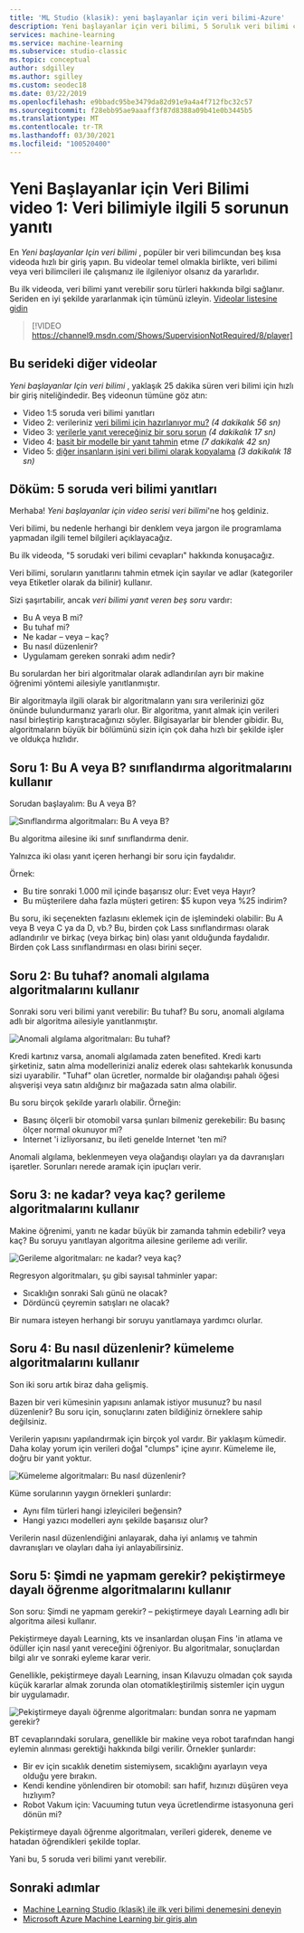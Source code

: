 ```yaml
---
title: 'ML Studio (klasik): yeni başlayanlar için veri bilimi-Azure'
description: Yeni başlayanlar için veri bilimi, 5 Sorulık veri bilimi cevaplarından itibaren 5 kısa videolarda temel kavramları öğretir. Azure Machine Learning.
services: machine-learning
ms.service: machine-learning
ms.subservice: studio-classic
ms.topic: conceptual
author: sdgilley
ms.author: sgilley
ms.custom: seodec18
ms.date: 03/22/2019
ms.openlocfilehash: e9bbadc95be3479da82d91e9a4a4f712fbc32c57
ms.sourcegitcommit: f28ebb95ae9aaaff3f87d8388a09b41e0b3445b5
ms.translationtype: MT
ms.contentlocale: tr-TR
ms.lasthandoff: 03/30/2021
ms.locfileid: "100520400"
---
```

# <a name="data-science-for-beginners-video-1-the-5-questions-data-science-answers"></a>Yeni Başlayanlar için Veri Bilimi video 1: Veri bilimiyle ilgili 5 sorunun yanıtı

En *Yeni başlayanlar Için veri bilimi* , popüler bir veri bilimcundan beş kısa videoda hızlı bir giriş yapın. Bu videolar temel olmakla birlikte, veri bilimi veya veri bilimcileri ile çalışmanız ile ilgileniyor olsanız da yararlıdır.

Bu ilk videoda, veri bilimi yanıt verebilir soru türleri hakkında bilgi sağlanır. Seriden en iyi şekilde yararlanmak için tümünü izleyin. [Videolar listesine gidin](#other-videos-in-this-series)
<br>

> [!VIDEO https://channel9.msdn.com/Shows/SupervisionNotRequired/8/player]
>
>

## <a name="other-videos-in-this-series"></a>Bu serideki diğer videolar
*Yeni başlayanlar Için veri bilimi* , yaklaşık 25 dakika süren veri bilimi için hızlı bir giriş niteliğindedir. Beş videonun tümüne göz atın:

* Video 1:5 soruda veri bilimi yanıtları
* Video 2: verileriniz [veri bilimi için hazırlanıyor mu?](data-science-for-beginners-is-your-data-ready-for-data-science.md) *(4 dakikalık 56 sn)*
* Video 3: [verilerle yanıt vereceğiniz bir soru sorun](data-science-for-beginners-ask-a-question-you-can-answer-with-data.md) *(4 dakikalık 17 sn)*
* Video 4: [basit bir modelle bir yanıt tahmin](data-science-for-beginners-predict-an-answer-with-a-simple-model.md) etme *(7 dakikalık 42 sn)*
* Video 5: [diğer insanların işini veri bilimi olarak kopyalama](data-science-for-beginners-copy-other-peoples-work-to-do-data-science.md) *(3 dakikalık 18 sn)*

## <a name="transcript-the-5-questions-data-science-answers"></a>Döküm: 5 soruda veri bilimi yanıtları
Merhaba! *Yeni başlayanlar için video serisi veri bilimi*'ne hoş geldiniz.

Veri bilimi, bu nedenle herhangi bir denklem veya jargon ile programlama yapmadan ilgili temel bilgileri açıklayacağız.

Bu ilk videoda, "5 sorudaki veri bilimi cevapları" hakkında konuşacağız.

Veri bilimi, soruların yanıtlarını tahmin etmek için sayılar ve adlar (kategoriler veya Etiketler olarak da bilinir) kullanır.

Sizi şaşırtabilir, ancak *veri bilimi yanıt veren beş soru* vardır:

* Bu A veya B mi?
* Bu tuhaf mi?
* Ne kadar – veya – kaç?
* Bu nasıl düzenlenir?
* Uygulamam gereken sonraki adım nedir?

Bu sorulardan her biri algoritmalar olarak adlandırılan ayrı bir makine öğrenimi yöntemi ailesiyle yanıtlanmıştır.

Bir algoritmayla ilgili olarak bir algoritmaların yanı sıra verilerinizi göz önünde bulundurmanız yararlı olur. Bir algoritma, yanıt almak için verileri nasıl birleştirip karıştıracağınızı söyler. Bilgisayarlar bir blender gibidir. Bu, algoritmaların büyük bir bölümünü sizin için çok daha hızlı bir şekilde işler ve oldukça hızlıdır.

## <a name="question-1-is-this-a-or-b-uses-classification-algorithms"></a>Soru 1: Bu A veya B? sınıflandırma algoritmalarını kullanır
Sorudan başlayalım: Bu A veya B?

![Sınıflandırma algoritmaları: Bu A veya B?](./media/data-science-for-beginners-the-5-questions-data-science-answers/classification-algorithms.png)

Bu algoritma ailesine iki sınıf sınıflandırma denir.

Yalnızca iki olası yanıt içeren herhangi bir soru için faydalıdır.

Örnek:

* Bu tire sonraki 1.000 mil içinde başarısız olur: Evet veya Hayır?
* Bu müşterilere daha fazla müşteri getiren: $5 kupon veya %25 indirim?

Bu soru, iki seçenekten fazlasını eklemek için de işlemindeki olabilir: Bu A veya B veya C ya da D, vb.?  Bu, birden çok Lass sınıflandırması olarak adlandırılır ve birkaç (veya birkaç bin) olası yanıt olduğunda faydalıdır. Birden çok Lass sınıflandırması en olası birini seçer.

## <a name="question-2-is-this-weird-uses-anomaly-detection-algorithms"></a>Soru 2: Bu tuhaf? anomali algılama algoritmalarını kullanır
Sonraki soru veri bilimi yanıt verebilir: Bu tuhaf? Bu soru, anomali algılama adlı bir algoritma ailesiyle yanıtlanmıştır.

![Anomali algılama algoritmaları: Bu tuhaf?](./media/data-science-for-beginners-the-5-questions-data-science-answers/anomaly-detection-algorithms.png)

Kredi kartınız varsa, anomali algılamada zaten benefited. Kredi kartı şirketiniz, satın alma modellerinizi analiz ederek olası sahtekarlık konusunda sizi uyarabilir. "Tuhaf" olan ücretler, normalde bir olağandışı pahalı öğesi alışverişi veya satın aldığınız bir mağazada satın alma olabilir.

Bu soru birçok şekilde yararlı olabilir. Örneğin:

* Basınç ölçerli bir otomobil varsa şunları bilmeniz gerekebilir: Bu basınç ölçer normal okunuyor mi?
* Internet 'i izliyorsanız, bu ileti genelde Internet 'ten mi?

Anomali algılama, beklenmeyen veya olağandışı olayları ya da davranışları işaretler. Sorunları nerede aramak için ipuçları verir.

## <a name="question-3-how-much-or-how-many-uses-regression-algorithms"></a>Soru 3: ne kadar? veya kaç? gerileme algoritmalarını kullanır
Makine öğrenimi, yanıtı ne kadar büyük bir zamanda tahmin edebilir? veya kaç? Bu soruyu yanıtlayan algoritma ailesine gerileme adı verilir.

![Gerileme algoritmaları: ne kadar? veya kaç?](./media/data-science-for-beginners-the-5-questions-data-science-answers/regression-algorithms.png)

Regresyon algoritmaları, şu gibi sayısal tahminler yapar:

* Sıcaklığın sonraki Salı günü ne olacak?  
* Dördüncü çeyremin satışları ne olacak?

Bir numara isteyen herhangi bir soruyu yanıtlamaya yardımcı olurlar.

## <a name="question-4-how-is-this-organized-uses-clustering-algorithms"></a>Soru 4: Bu nasıl düzenlenir? kümeleme algoritmalarını kullanır
Son iki soru artık biraz daha gelişmiş.

Bazen bir veri kümesinin yapısını anlamak istiyor musunuz? bu nasıl düzenlenir? Bu soru için, sonuçlarını zaten bildiğiniz örneklere sahip değilsiniz.

Verilerin yapısını yapılandırmak için birçok yol vardır. Bir yaklaşım kümedir. Daha kolay yorum için verileri doğal "clumps" içine ayırır. Kümeleme ile, doğru bir yanıt yoktur.

![Kümeleme algoritmaları: Bu nasıl düzenlenir?](./media/data-science-for-beginners-the-5-questions-data-science-answers/clustering-algorithms.png)

Küme sorularının yaygın örnekleri şunlardır:

* Aynı film türleri hangi izleyicileri beğensin?
* Hangi yazıcı modelleri aynı şekilde başarısız olur?

Verilerin nasıl düzenlendiğini anlayarak, daha iyi anlamış ve tahmin davranışları ve olayları daha iyi anlayabilirsiniz.  

## <a name="question-5-what-should-i-do-now-uses-reinforcement-learning-algorithms"></a>Soru 5: Şimdi ne yapmam gerekir? pekiştirmeye dayalı öğrenme algoritmalarını kullanır
Son soru: Şimdi ne yapmam gerekir? – pekiştirmeye dayalı Learning adlı bir algoritma ailesi kullanır.

Pekiştirmeye dayalı Learning, kts ve insanlardan oluşan Fins 'in atlama ve ödüller için nasıl yanıt vereceğini öğreniyor. Bu algoritmalar, sonuçlardan bilgi alır ve sonraki eyleme karar verir.

Genellikle, pekiştirmeye dayalı Learning, insan Kılavuzu olmadan çok sayıda küçük kararlar almak zorunda olan otomatikleştirilmiş sistemler için uygun bir uygulamadır.

![Pekiştirmeye dayalı öğrenme algoritmaları: bundan sonra ne yapmam gerekir?](./media/data-science-for-beginners-the-5-questions-data-science-answers/reinforcement-learning-algorithms.png)

BT cevaplarındaki sorulara, genellikle bir makine veya robot tarafından hangi eylemin alınması gerektiği hakkında bilgi verilir. Örnekler şunlardır:

* Bir ev için sıcaklık denetim sistemiysem, sıcaklığını ayarlayın veya olduğu yere bırakın.  
* Kendi kendine yönlendiren bir otomobil: sarı hafif, hızınızı düşüren veya hızlıyım?  
* Robot Vakum için: Vacuuming tutun veya ücretlendirme istasyonuna geri dönün mi?

Pekiştirmeye dayalı öğrenme algoritmaları, verileri giderek, deneme ve hatadan öğrendikleri şekilde toplar.

Yani bu, 5 soruda veri bilimi yanıt verebilir.

## <a name="next-steps"></a>Sonraki adımlar
* [Machine Learning Studio (klasik) ile ilk veri bilimi denemesini deneyin](create-experiment.md)
* [Microsoft Azure Machine Learning bir giriş alın](../overview-what-is-azure-ml.md)